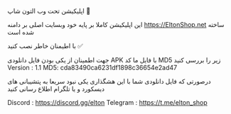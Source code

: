 اپلیکیشن تحت وب التون شاپ 🏪

این اپلیکیشن کاملا بر پایه خود وبسایت اصلی بر دامنه https://EltonShop.net ساخته شده است

با اطیمنان خاطر نصب کنید ✅

جهت اطمینان از یکی بودن فایل دانلودی APK با فایل ما کد MD5 زیر را بررسی کنید
Version : 1.1
MD5: cda83490ca6231df1898c36654e2ad47

درصورتی که فایل دانلودی شما با این هشگذاری یکی نبود سریعا به پتشیبانی های دیسکورد و یا تلگرام اطلاع رسانی کنید

Discord : https://discord.gg/elton
Telegram : https://t.me/elton_shop
